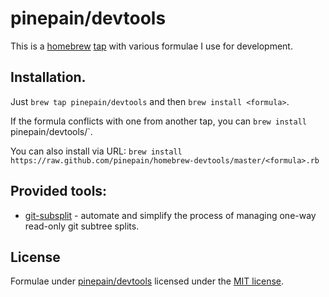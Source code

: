 # pinepain/devtools 

This is a [homebrew](http://brew.sh/) [tap](https://github.com/Homebrew/homebrew/blob/master/share/doc/homebrew/brew-tap.md)
with various formulae I use for development.


## Installation.

Just `brew tap pinepain/devtools` and then `brew install <formula>`.

If the formula conflicts with one from another tap, you can `brew install `pinepain/devtools/<formula>`.

You can also install via URL: `brew install https://raw.github.com/pinepain/homebrew-devtools/master/<formula>.rb`


## Provided tools:

 - [git-subsplit](https://github.com/dflydev/git-subsplit) - automate and simplify the process of managing one-way
   read-only git subtree splits.


## License

Formulae under [pinepain/devtools](https://github.com/pinepain/homebrew-devtools) licensed under the [MIT license](http://opensource.org/licenses/MIT).
